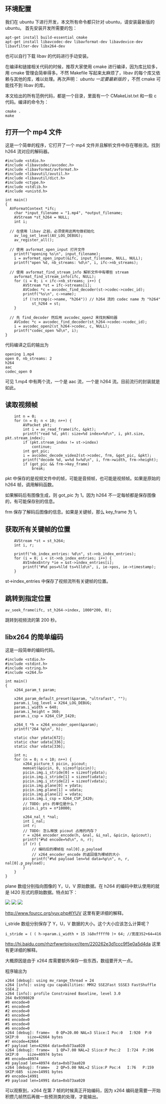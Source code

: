 环境配置
----
我们在 ubuntu 下进行开发，本文所有命令都只针对 ubuntu，请安装最新版的 ubuntu。
首先安装开发所需要的包：

    apt-get install build-essential cmake
    apt-get install libavcodec-dev libavformat-dev libavdevice-dev libavfilter-dev libx264-dev

也可以自行下载 libav 的代码进行手动安装。

在编译和链接相关代码的时候，推荐大家使用 cmake 进行编译，因为库比较多，用 cmake 管理会简单得多。不然 Makefile 写起来太麻烦了，libav 的每个库又依赖与其他的库，难以处理。再次声明： *ubuntu 一定要最新版的* ，不然 cmake 可能找不到 libav 的库。

本文给出的所有范例代码，都是一个目录，里面有一个 CMakeList.txt 和一些 c 代码。编译的命令为：

    cmake .
    make

打开一个 mp4 文件
-----

这是一个简单的程序，它打开了一个 mp4 文件并且解析文件中存在哪些流。找到 h264 流对应的解码器。

    #include <stdio.h>
    #include <libavcodec/avcodec.h>
    #include <libavformat/avformat.h>
    #include <libavutil/avutil.h>
    #include <libavutil/dict.h>
    #include <ctype.h>
    #include <stdlib.h>
    #include <unistd.h>
    
    int main() 
    {
      AVFormatContext *ifc;
    	char *input_filename = "1.mp4", *output_filename;
    	AVStream *st_h264 = NULL;
    	int i;
    
      // 在使用 libav 之前，必须使用这两句做初始化
    	av_log_set_level(AV_LOG_DEBUG);
    	av_register_all();
    
      // 使用 avformat_open_input 打开文件
    	printf("opening %s\n", input_filename);
    	i = avformat_open_input(&ifc, input_filename, NULL, NULL);
    	printf("open %d, nb_streams: %d\n", i, ifc->nb_streams);
    
      // 使用 avformat_find_stream_info 解析文件中有哪些 stream
    	avformat_find_stream_info(ifc, NULL);
    	for (i = 0; i < ifc->nb_streams; i++) {
    		AVStream *st = ifc->streams[i];
    		AVCodec *c = avcodec_find_decoder(st->codec->codec_id);
    		printf("%s\n", c->name);
    		if (!strcmp(c->name, "h264")) // h264 流的 codec name 为 "h264"
    			st_h264 = st;
    	}
    
      // 先 find_decoder 然后用 avcodec_open2 来找到解码器
    	AVCodec *c = avcodec_find_decoder(st_h264->codec->codec_id);
    	i = avcodec_open2(st_h264->codec, c, NULL);
    	printf("codec_open %d\n", i);
    }
    
代码编译之后的输出为

    opening 1.mp4
    open 0, nb_streams: 2
    h264
    aac
    codec_open 0

可见 1.mp4 中有两个流，一个是 aac 流，一个是 h264 流。目前流行的封装就是如此。

读取视频帧
----

        int n = 0;
    	for (n = 0; n < 10; n++) {
    		AVPacket pkt;
    		int i = av_read_frame(ifc, &pkt);
    		printf("read %d, pkt: size=%d index=%d\n", i, pkt.size, pkt.stream_index);
    		if (pkt.stream_index != st->index)
    			continue;
    		int got_pic; 
    		i = avcodec_decode_video2(st->codec, frm, &got_pic, &pkt);
    		printf("decode %d, w=%d h=%d\n", i, frm->width, frm->height);
    		if (got_pic && frm->key_frame)
    			break;

pkt 中保存的是视频文件中的帧，可能是音频帧，也可能是视频帧。如果是原始的 h264 帧，调用解码函数。

如果解码后有图像生成，则 got_pic 为 1。因为 h264 不一定每帧都是保存图像的，有可能保存别的信息。

frm 保存了解码后图像的信息。如果是关键帧，那么 key_frame 为 1。

获取所有关键帧的位置
----

        AVStream *st = st_h264;
    	int i, r;
    
    	printf("nb_index_entries: %d\n", st->nb_index_entries); 
    	for (i = 0; i < st->nb_index_entries; i++) {
    		AVIndexEntry *ie = &st->index_entries[i];
    		printf("#%d pos=%lld ts=%lld\n", i, ie->pos, ie->timestamp);
    	}

st->index_entries 中保存了视频流所有关键帧的位置。

跳转到指定位置
----

    av_seek_frame(ifc, st_h264->index, 1000*200, 0);
    
跳转到视频流的第 200 秒。

libx264 的简单编码
----
这是一段简单的编码代码。

    #include <stdio.h>
    #include <stdint.h>
    #include <string.h>
    #include <x264.h>
    
    int main() 
    {
        x264_param_t param;
    
    	x264_param_default_preset(&param, "ultrafast", "");
    	param.i_log_level = X264_LOG_DEBUG;
    	param.i_width = 640;
    	param.i_height = 360;
    	param.i_csp = X264_CSP_I420;
    
    	x264_t *h = x264_encoder_open(&param);
    	printf("264 %p\n", h);
    
    	static char ydata[672];
    	static char udata[336];
    	static char vdata[336];
    
    	int n;
    	for (n = 0; n < 10; n++) {
    		x264_picture_t picin, picout;
    		memset(&picin, 0, sizeof(picin));
    		picin.img.i_stride[0] = sizeof(ydata);
    		picin.img.i_stride[1] = sizeof(udata);
    		picin.img.i_stride[2] = sizeof(vdata);
    		picin.img.plane[0] = ydata;
    		picin.img.plane[1] = udata;
    		picin.img.plane[2] = vdata;
    		picin.img.i_csp = X264_CSP_I420;
    		// TODO: pts 的单位是什么？
    		picin.i_pts = n*10000;
    
    		x264_nal_t *nal;
    		int i_nal;
    		int r;
    		// TODO: 怎么释放 picout 占用的内存？
    		r = x264_encoder_encode(h, &nal, &i_nal, &picin, &picout);
    		printf("#%d encode=%d\n", n, r);
    		if (r) {
                // 编码后的裸帧在 nal[0].p_payload
                // x264_encoder_encode 的返回值为裸帧的大小
    			printf("#%d payload len=%d data=%p\n", n, r, nal[0].p_payload);
    		}
    	}
    }

plane 数组分别指向图像的 Y，U，V 原始数据。在 h264 的编码中默认使用的就是 I420 形式的原始数据。特点如下：

![](yplane.gif?raw=true)
![](u2plane.gif?raw=true)
![](v2plane.gif?raw=true)

http://www.fourcc.org/yuv.php#IYUV 这里有更详细的解释。

i_stride 数组分别保存了 Y，U，V 数据的大小。这个大小应该怎么计算呢？

    i_stride = ( ( h->param.i_width + 15 )&0xfffff0 )+ 64; //宽度352+64=416

http://hi.baidu.com/rhzrfwwrtojsvxr/item/220262e3d1ccc9f5e0a5d4da 这里有更详细的解释。

大概原因是由于 x264 库需要额外保存一些东西，数组要开大一点。

程序输出为

    x264 [debug]: using mv_range_thread = 24
    x264 [info]: using cpu capabilities: MMX2 SSE2Fast SSSE3 FastShuffle SSE4.2
    x264 [info]: profile Constrained Baseline, level 3.0
    264 0x9398020
    #0 encode=0
    #1 encode=0
    #2 encode=0
    #3 encode=0
    #4 encode=0
    #5 encode=0
    #6 encode=0
    x264 [debug]: frame=   0 QP=20.00 NAL=3 Slice:I Poc:0   I:920  P:0    SKIP:0    size=42664 bytes
    #7 encode=42664
    #7 payload len=42664 data=0xb73aa020
    x264 [debug]: frame=   1 QP=7.00 NAL=2 Slice:P Poc:2   I:724  P:196  SKIP:0    size=40974 bytes
    #8 encode=40974
    #8 payload len=40974 data=0xb73aa020
    x264 [debug]: frame=   2 QP=5.00 NAL=2 Slice:P Poc:4   I:76   P:159  SKIP:685  size=14991 bytes
    #9 encode=14991
    #9 payload len=14991 data=0xb73aa020
    
可以观察到，x264 在第 7 帧的时候真正开始编码，因为 x264 编码是需要一开始积攒几帧然后再做一些预测类的处理，才能输出。

